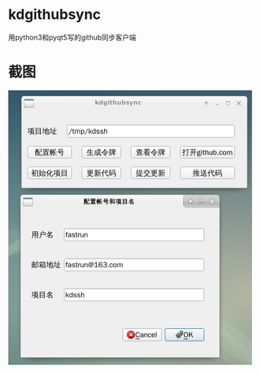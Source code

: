 # kdgithubsync
用python3和pyqt5写的github同步客户端

# 截图
![kdgithubsync_screenshot](https://github.com/bkdwei/kdgithubsync/blob/master/doc/kdgithubsync_screenshot.png "截图")
